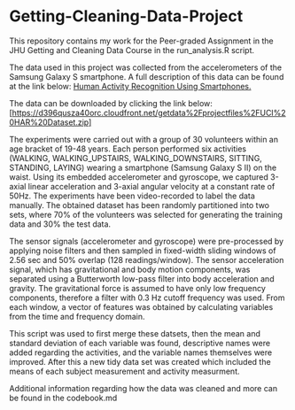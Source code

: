 # Getting-Cleaning-Data-Project
This repository contains my work for the Peer-graded Assignment in the JHU Getting and Cleaning Data Course in the run_analysis.R script. 

The data used in this project was collected from the accelerometers of the Samsung Galaxy S smartphone. 
A full description of this data can be found at the link below:
[Human Activity Recognition Using Smartphones.](https://archive.ics.uci.edu/dataset/240/human+activity+recognition+using+smartphones)

The data can be downloaded by clicking the link below:
[https://d396qusza40orc.cloudfront.net/getdata%2Fprojectfiles%2FUCI%20HAR%20Dataset.zip]

The experiments were carried out with a group of 30 volunteers within an age bracket of 19-48 years. Each person performed six activities (WALKING, WALKING_UPSTAIRS, WALKING_DOWNSTAIRS, SITTING, STANDING, LAYING) wearing a smartphone (Samsung Galaxy S II) on the waist. Using its embedded accelerometer and gyroscope, we captured 3-axial linear acceleration and 3-axial angular velocity at a constant rate of 50Hz. The experiments have been video-recorded to label the data manually. The obtained dataset has been randomly partitioned into two sets, where 70% of the volunteers was selected for generating the training data and 30% the test data. 

The sensor signals (accelerometer and gyroscope) were pre-processed by applying noise filters and then sampled in fixed-width sliding windows of 2.56 sec and 50% overlap (128 readings/window). The sensor acceleration signal, which has gravitational and body motion components, was separated using a Butterworth low-pass filter into body acceleration and gravity. The gravitational force is assumed to have only low frequency components, therefore a filter with 0.3 Hz cutoff frequency was used. From each window, a vector of features was obtained by calculating variables from the time and frequency domain.

This script was used to first merge these datsets, then the mean and standard deviation of each variable was found, descriptive names were added regarding the activities, and the variable names themselves were improved. After this a new tidy data set was created which included the means of each subject measurement and activity measurment. 

Additional information regarding how the data was cleaned and more can be found in the codebook.md
